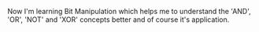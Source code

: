 Now I'm learning Bit Manipulation which helps me to understand the 'AND', 'OR', 'NOT' and 'XOR' concepts better and of course it's application.
